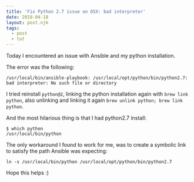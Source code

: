 ```yaml
---
title: 'Fix Python 2.7 issue on OSX: bad interpreter'
date: 2018-04-18
layout: post.njk
tags:
  - post
  - tut
---
```


Today I encountered an issue with Ansible and my python installation.

The error was the following:

```
/usr/local/bin/ansible-playbook: /usr/local/opt/python/bin/python2.7: bad interpreter: No such file or directory
```

I tried reinstall `python@2`, linking the python installation again with `brew link python`, also unlinking and linking it again `brew unlink python; brew link python`.

And the most hilarious thing is that I had python2.7 install:

```
$ which python
/usr/local/bin/python
```

The only workaround I found to work for me, was to create a symbolic link to satisfy the path Ansible was expecting:

```
ln -s /usr/local/bin/python /usr/local/opt/python/bin/python2.7
```

Hope this helps :)
